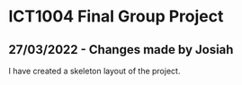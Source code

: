 # ICT1004 Final Group Project
 
## 27/03/2022 - Changes made by Josiah
I have created a skeleton layout of the project.
